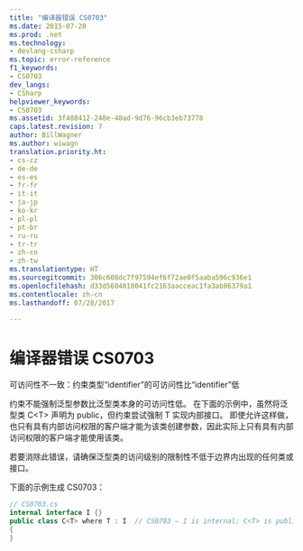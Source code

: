 ```yaml
---
title: "编译器错误 CS0703"
ms.date: 2015-07-20
ms.prod: .net
ms.technology:
- devlang-csharp
ms.topic: error-reference
f1_keywords:
- CS0703
dev_langs:
- CSharp
helpviewer_keywords:
- CS0703
ms.assetid: 3f488412-248e-40ad-9d76-96cb3eb73778
caps.latest.revision: 7
author: BillWagner
ms.author: wiwagn
translation.priority.ht:
- cs-cz
- de-de
- es-es
- fr-fr
- it-it
- ja-jp
- ko-kr
- pl-pl
- pt-br
- ru-ru
- tr-tr
- zh-cn
- zh-tw
ms.translationtype: HT
ms.sourcegitcommit: 306c608dc7f97594ef6f72ae0f5aaba596c936e1
ms.openlocfilehash: d33d5604010041fc2163aacceac1fa3ab86379a1
ms.contentlocale: zh-cn
ms.lasthandoff: 07/28/2017

---
```

# <a name="compiler-error-cs0703"></a>编译器错误 CS0703
可访问性不一致：约束类型“identifier”的可访问性比“identifier”低  
  
 约束不能强制泛型参数比泛型类本身的可访问性低。 在下面的示例中，虽然将泛型类 C\<T> 声明为 public，但约束尝试强制 T 实现内部接口。 即使允许这样做，也只有具有内部访问权限的客户端才能为该类创建参数，因此实际上只有具有内部访问权限的客户端才能使用该类。  
  
 若要消除此错误，请确保泛型类的访问级别的限制性不低于边界内出现的任何类或接口。  
  
 下面的示例生成 CS0703：  
  
```csharp  
// CS0703.cs  
internal interface I {}  
public class C<T> where T : I  // CS0703 – I is internal; C<T> is public  
{  
}  
```

